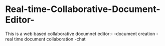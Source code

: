 # Real-time-Collaborative-Document-Editor-
This is a web based collaborative documnet editor:-
-document creation 
-real time document collaboration
-chat